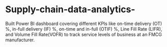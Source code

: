# Supply-chain-data-analytics-
Built Power BI dashboard covering different KPIs like on-time delivery (OT) %, in-full delivery (IF) %, on-time and in-full (OTIF) %, Line Fill Rate (LIFR), and Volume Fill Rate(VOFR) to track service levels of business at an FMCG manufacturer. 


